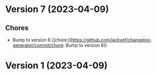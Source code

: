 # Version 7 (2023-04-09)

## Chores
* Bump to version 6 ([chore:](https://github.com/jackyef/changelog-generator/commit/chore: Bump to version 6))

# Version 1 (2023-04-09)
